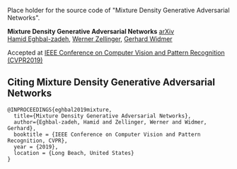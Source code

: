 Place holder for the source code of "Mixture Density Generative Adversarial Networks".

**Mixture Density Generative Adversarial Networks** [arXiv](https://arxiv.org/abs/1811.00152)
<br>
[Hamid Eghbal-zadeh](https://www.jku.at/en/institute-of-computational-perception/about-us/people/hamid-eghbal-zadeh/), [Werner Zellinger](https://www.flll.jku.at/staff/wernerz), [Gerhard Widmer](https://www.jku.at/en/institute-of-computational-perception/about-us/people/gerhard-widmer/)

Accepted at [IEEE Conference on Computer Vision and Pattern Recognition (CVPR2019)](http://cvpr2019.thecvf.com/)

## Citing Mixture Density Generative Adversarial Networks

```
@INPROCEEDINGS{eghbal2019mixture,
  title={Mixture Density Generative Adversarial Networks},
  author={Eghbal-zadeh, Hamid and Zellinger, Werner and Widmer, Gerhard},
  booktitle = {IEEE Conference on Computer Vision and Pattern Recognition, CVPR},
  year = {2019},
  location = {Long Beach, United States}
}
```
